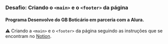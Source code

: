 ### Desafio: Criando o `<main>` e o `<footer>` da página


#### Programa Desenvolve do GB Boticário em parceria com a Alura.



⚠️ Criando a `<main>` e o `<footer>` da página seguindo as instruções que se encontram no [Notion](https://milenaemmert.notion.site/Desafio-Criando-o-Footer-da-p-gina-a87c70459fb942aba9b62cc952a17128).
